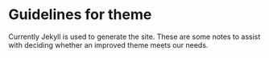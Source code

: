 # Guidelines for theme

Currently Jekyll is used to generate the site.
These are some notes to assist with deciding whether an improved theme meets our needs.
